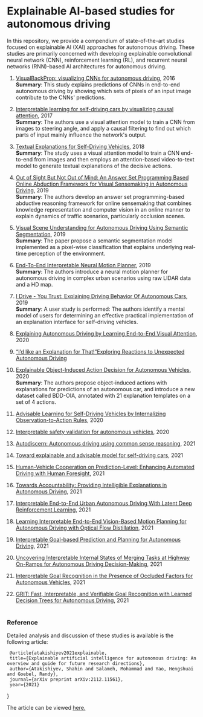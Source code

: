 # Explainable AI-based studies for autonomous driving
In this repository, we provide a compendium of state-of-the-art studies focused on explainable AI (XAI) approaches for autonomous driving. These studies are primarily concerned with developing explainable convolutional neural network (CNN), reinforcement learning (RL), and recurrent neural  networks (RNN)-based AI architectures for autonomous driving. 

1. [VisualBackProp: visualizing CNNs for autonomous driving](https://arxiv.org/abs/1611.05418v1), 2016 </br>
**Summary**: This study explains predictions of CNNs in end-to-end autonomous driving by showing which sets of pixels of an input image contribute to the CNNs' predictions. 

2. [Interpretable learning for self-driving cars by visualizing causal attention](https://openaccess.thecvf.com/content_iccv_2017/html/Kim_Interpretable_Learning_for_ICCV_2017_paper.html), 2017 </br>
**Summary**: The authors use a visual attention model to train a CNN from images to steering angle, and apply a causal filtering to find out which parts of input mainly influence the network's output. 

3. [Textual Explanations for Self-Driving Vehicles](https://openaccess.thecvf.com/content_ECCV_2018/html/Jinkyu_Kim_Textual_Explanations_for_ECCV_2018_paper.html), 2018 </br>
**Summary**: The study uses a visual attention model to train a CNN end-to-end from images and then employs an attention-based video-to-text model to generate textual explanations of the decisive actions. 

4. [Out of Sight But Not Out of Mind: An Answer Set Programming Based Online Abduction Framework for Visual Sensemaking in Autonomous Driving](https://www.ijcai.org/proceedings/2019/260), 2019 </br>
**Summary**: The authors develop an answer set programming-based abductive reasoning framework for online sensemaking that combines knowledge representation and computer vision in an online manner to explain dynamics of traffic scenarios, particularly occlusion scenes.

5. [Visual Scene Understanding for Autonomous Driving Using Semantic Segmentation](https://link.springer.com/chapter/10.1007/978-3-030-28954-6_15), 2019 </br>
**Summary**: The paper propose a semantic segmentation model implemented as a pixel-wise classification that explains underlying real-time perception of the environment.

6. [End-To-End Interpretable Neural Motion Planner](https://openaccess.thecvf.com/content_CVPR_2019/html/Zeng_End-To-End_Interpretable_Neural_Motion_Planner_CVPR_2019_paper.html), 2019 </br>
**Summary**: The authors introduce a neural motion planner for autonomous driving in complex urban scenarios using raw LIDAR data and a HD map.

7. [ I Drive - You Trust: Explaining Driving Behavior Of Autonomous Cars](https://dl.acm.org/doi/abs/10.1145/3290607.3312817?casa_token=2L1pKflGKisAAAAA:_K-4szLXrBBbdUFByQ4r3vJvABTHFdnmZ2QGTy49NhWIFJtVzUQuedpvXPIdviNLIP9x6BuUxwLl), 2019 </br>
**Summary**: A user study is performed: The authors identify a mental model of users for determining an effective practical implementation of an explanation interface for self-driving vehicles.

8. [Explaining Autonomous Driving by Learning End-to-End Visual Attention](https://openaccess.thecvf.com/content_CVPRW_2020/html/w20/Cultrera_Explaining_Autonomous_Driving_by_Learning_End-to-End_Visual_Attention_CVPRW_2020_paper.html), 2020 </br>

9. [“I’d like an Explanation for That!”Exploring Reactions to Unexpected Autonomous Driving](https://dl.acm.org/doi/abs/10.1145/3379503.3403554?casa_token=mZfjuDrG404AAAAA:pFmM2MD1wiEGbck3CRIMSjdLbhZgxOEoY4Y4HxKyBcbKFfBOpSx1HVeQSUgsU9dHSQtZBUywjZ0P)

10. [Explainable Object-Induced Action Decision for Autonomous Vehicles](https://openaccess.thecvf.com/content_CVPR_2020/html/Xu_Explainable_Object-Induced_Action_Decision_for_Autonomous_Vehicles_CVPR_2020_paper.html), 2020 </br>
**Summary**: The authors propose object-induced actions with explanations for predictions of an autonomous car, and introduce a new dataset called BDD-OIA, annotated with 21 explanation templates on a set of 4 actions.

11. [Advisable Learning for Self-Driving Vehicles by Internalizing Observation-to-Action Rules](https://openaccess.thecvf.com/content_CVPR_2020/html/Kim_Advisable_Learning_for_Self-Driving_Vehicles_by_Internalizing_Observation-to-Action_Rules_CVPR_2020_paper.html), 2020 </br>

12. [Interpretable safety validation for autonomous vehicles](https://ieeexplore.ieee.org/abstract/document/9294490), 2020 </br>

13. [Autodiscern: Autonomous driving using common sense reasoning](https://arxiv.org/abs/2110.13606), 2021 </br>

14. [Toward explainable and advisable model for self-driving cars](https://onlinelibrary.wiley.com/doi/full/10.1002/ail2.56), 2021 </br>

15. [Human-Vehicle Cooperation on Prediction-Level: Enhancing Automated Driving with Human Foresight](https://ieeexplore.ieee.org/abstract/document/9669247?casa_token=6bmn5am8jJYAAAAA:JcnJyCi3anhYmEcKYdgDWnAaD48CJfdetGLcCVTZmD1FC0EhEWTquOaEfmEV62oHsF2KViqB), 2021 </br>

16. [Towards Accountability: Providing Intelligible Explanations in Autonomous Driving](https://ieeexplore.ieee.org/abstract/document/9575917?casa_token=z32codFXOBoAAAAA:CNk_iqWA55yViWLjCLnGns6KadoE2GuHsFBp0XWmyUD6VX5-ZL2Tm0e_xcZdru82bU9E1dk3), 2021 </br>

17. [Interpretable End-to-End Urban Autonomous Driving With Latent Deep Reinforcement Learning](https://ieeexplore.ieee.org/abstract/document/9346000?casa_token=QVOn9WP5hT4AAAAA:AouY-wnaPy3yR7RBO4ZfSnJQsOAENMgIh3CgwIOvRfFJFq3JfVw_3QC5ihT9zRqaHFhvJvVC), 2021 </br>

18. [Learning Interpretable End-to-End Vision-Based Motion Planning for Autonomous Driving with Optical Flow Distillation](https://ieeexplore.ieee.org/abstract/document/9561334?casa_token=-b497m0SHTAAAAAA:dIoFX2iTBU3wxrNTYO_1DLVLnSJXZiPd9luQDBp6hg-av1ROQ7I_j67jvDLyd--p3Rl4mKV7), 2021 </br>

19. [Interpretable Goal-based Prediction and Planning for Autonomous Driving](https://ieeexplore.ieee.org/abstract/document/9560849?casa_token=knn0E8YqAN8AAAAA:GnWJPKpGZsO4hY_2ieqDAo_QLhCnsyNtdi36Rk-27Kg_qmiaEs4th26vblnZDZovXidD7o7X), 2021 </br>

20. [Uncovering Interpretable Internal States of Merging Tasks at Highway On-Ramps for Autonomous Driving Decision-Making](https://ieeexplore.ieee.org/abstract/document/9512609?casa_token=SGeImCnfH4sAAAAA:JFHQAbCjUkn2up7YD5VuVTiljQqmrZszN0qCvvVfSJYredH69acbJZi-UFewk-L6rHNhGlbe), 2021 </br>

21. [Interpretable Goal Recognition in the Presence of Occluded Factors for Autonomous Vehicles](https://ieeexplore.ieee.org/abstract/document/9635903?casa_token=KY7slSt4mFsAAAAA:tYdC2LG8vEaihQw4z4joDSuHC7AtjtGQcu75kdIx8NldmYwxiKAFdYUEGm1ke4cB4A8rYpSV), 2021 </br>

22. [GRIT: Fast, Interpretable, and Verifiable Goal Recognition with Learned Decision Trees for Autonomous Driving](https://ieeexplore.ieee.org/abstract/document/9636279?casa_token=klfgL_8NLVMAAAAA:JY1CZ2Te_1aq7whGbjJDw1vxStmq_JqrXaLMgl1b6PKDAOHvGYBnIGQa0BadmiM0TMWf-AY5), 2021 </br> </br>

### Reference

Detailed analysis and discussion of these studies is available is the following article:
     
     @article{atakishiyev2021explainable,
     title={Explainable artificial intelligence for autonomous driving: An overview and guide for future research directions},
     author={Atakishiyev, Shahin and Salameh, Mohammad and Yao, Hengshuai and Goebel, Randy},
     journal={arXiv preprint arXiv:2112.11561},
     year={2021}
}

The article can be viewed [here.](https://arxiv.org/abs/2112.11561)
